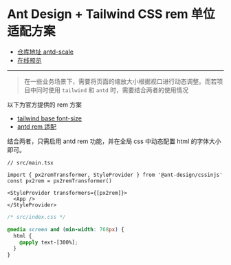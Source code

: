 # Ant Design + Tailwind CSS rem 单位适配方案

- [仓库地址 antd-scale](https://github.com/Darcrandex/antd-scale)
- [在线预览](https://stackblitz.com/~/github.com/Darcrandex/antd-scale)

---

> 在一些业务场景下，需要将页面的缩放大小根据视口进行动态调整。而若项目中同时使用 `tailwind` 和 `antd` 时，需要结合两者的使用情况

以下为官方提供的 rem 方案

- [tailwind base font-size](https://github.com/tailwindlabs/tailwindcss/discussions/6974)
- [antd rem 适配](https://ant-design.antgroup.com/docs/react/compatible-style-cn#rem-%E9%80%82%E9%85%8D)

结合两者，只需启用 antd rem 功能，并在全局 css 中动态配置 html 的字体大小即可。

```tsx
// src/main.tsx

import { px2remTransformer, StyleProvider } from '@ant-design/cssinjs'
const px2rem = px2remTransformer()

<StyleProvider transformers={[px2rem]}>
  <App />
</StyleProvider>
```

```css
/* src/index.css */

@media screen and (min-width: 768px) {
  html {
    @apply text-[300%];
  }
}
```
